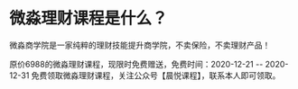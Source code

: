 # 微淼理财课程是什么？
微淼商学院是一家纯粹的理财技能提升商学院，不卖保险，不卖理财产品！

原价6988的微淼理财课程，现限时免费赠送，免费时间：2020-12-21 -- 2020-12-31
免费领取微淼理财课程，关注公众号【晨悦课程】，联系本人即可领取。
